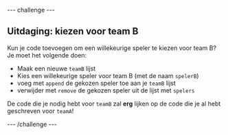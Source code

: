 \--- challenge \---

## Uitdaging: kiezen voor team B

Kun je code toevoegen om een ​​willekeurige speler te kiezen voor team B? Je moet het volgende doen:

+ Maak een nieuwe `teamB` lijst
+ Kies een willekeurige speler voor team B (met de naam `spelerB`)
+ voeg met `append` de gekozen speler toe aan je `teamB` lijst
+ verwijder met `remove` de gekozen speler uit de lijst met `spelers`

De code die je nodig hebt voor `teamB` zal **erg** lijken op de code die je al hebt geschreven voor `teamA`!

\--- /challenge \---